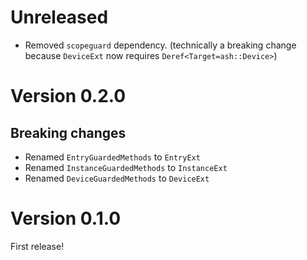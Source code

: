 # Unreleased

* Removed `scopeguard` dependency. (technically a breaking change because
  `DeviceExt` now requires `Deref<Target=ash::Device>`)

# Version 0.2.0

## Breaking changes

* Renamed `EntryGuardedMethods` to `EntryExt`
* Renamed `InstanceGuardedMethods` to `InstanceExt`
* Renamed `DeviceGuardedMethods` to `DeviceExt`

# Version 0.1.0

First release!
